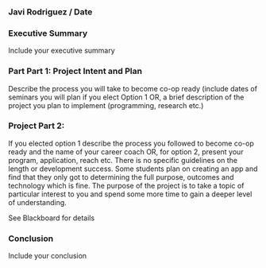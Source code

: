 ### Javi Rodriguez / Date

### Executive Summary

Include your executive summary

### Part Part 1: Project Intent and Plan

Describe the process you will take to become co-op ready (include dates of seminars you will plan if you elect Option 1 OR, a brief description of the project you plan to implement (programming, research etc.)

### Project Part 2:

If you elected option 1 describe the process you followed to become co-op ready and the name of your career coach OR, for option 2, present your program, application, reach etc.  There is no specific guidelines on the length or development success.  Some students plan on creating an app and find that they only got to determining the full purpose, outcomes and technology which is fine.  The purpose of the project is to take a topic of particular interest to you and spend some more time to gain a deeper level of understanding.

See Blackboard for details

### Conclusion

Include your conclusion

